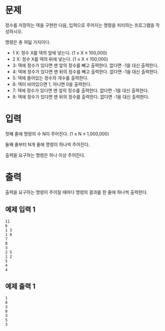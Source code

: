 문제
================
정수를 저장하는 덱을 구현한 다음, 입력으로 주어지는 명령을 처리하는 프로그램을 작성하시오.

명령은 총 여덟 가지이다.

- 1 X: 정수 X를 덱의 앞에 넣는다. (1 ≤ X ≤ 100,000)
- 2 X: 정수 X를 덱의 뒤에 넣는다. (1 ≤ X ≤ 100,000)
- 3: 덱에 정수가 있다면 맨 앞의 정수를 빼고 출력한다. 없다면 -1을 대신 출력한다.
- 4: 덱에 정수가 있다면 맨 뒤의 정수를 빼고 출력한다. 없다면 -1을 대신 출력한다.
- 5: 덱에 들어있는 정수의 개수를 출력한다.
- 6: 덱이 비어있으면 1, 아니면 0을 출력한다.
- 7: 덱에 정수가 있다면 맨 앞의 정수를 출력한다. 없다면 -1을 대신 출력한다.
- 8: 덱에 정수가 있다면 맨 뒤의 정수를 출력한다. 없다면 -1을 대신 출력한다.

입력
=============
첫째 줄에 명령의 수 N이 주어진다. (1 ≤ N ≤ 1,000,000)

둘째 줄부터 N개 줄에 명령이 하나씩 주어진다.

출력을 요구하는 명령은 하나 이상 주어진다.

출력
============
출력을 요구하는 명령이 주어질 때마다 명령의 결과를 한 줄에 하나씩 출력한다.

예제 입력 1 
------------
```
11
6
1 3
1 8
7
8
3
2 5
1 2
5
4
4
```
예제 출력 1 
------------
```
1
8
3
8
3
5
3
```
